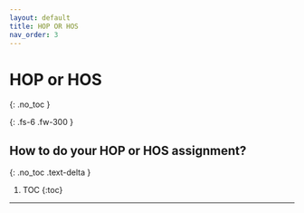 ```yaml
---
layout: default
title: HOP OR HOS
nav_order: 3
---
```


# HOP or HOS
{: .no_toc }



{: .fs-6 .fw-300 }

## How to do your HOP or HOS assignment?

{: .no_toc .text-delta }

1. TOC
{:toc}

---


